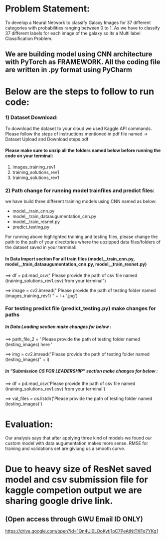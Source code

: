 # Problem Statement:
To develop a Neural Network to classify Galaxy Images for 37 different categories with probabilities ranging between 0 to 1. As we have to classify 37 different labels for each image of the galaxy so its a Multi label Classification Problem.

## We are building model using CNN architecture with PyTorch as FRAMEWORK. All the coding file are written in .py format using PyCharm

# Below are the steps to follow to run code:

### 1) Dataset Download:
To download the dataset to your cloud we used Kaggle API commands.
Please follow the steps of instructions mentioned in pdf file named -> Dataset Upload and Download steps.pdf

#### Please make sure to unzip all the folders named below before running the code on your terminal:
 1) images_training_rev1
 2) training_solutions_rev1
 3) training_solutions_rev1
 
 ### 2) Path change for running model trainfiles and predict files:
 we have build three different training models using CNN named as below:
  - model__train_cnn.py
  - model__train_dataaugumentation_cnn.py
  - model__train_resnet.py
  - predict_testing.py
  
  For running above highlighted training and testing files, please change the path to the path of your directories where the upzipped     data files/folders of the dataset saved in your terminal:
  
  #### In Data Import section For all train files (model__train_cnn.py, model__train_dataaugumentation_cnn.py, model__train_resnet.py)
  ==>  df = pd.read_csv("  Please provide the path of csv file named (training_solutions_rev1.csv) from your terminal") 
  
  ==>  image = cv2.imread(" Please provide the path of testing folder named (images_training_rev1) " + i + '.jpg') 
  
   
  ### For testing predict file (predict_testing.py) make changes for paths
  ##### In  Data Loading section make changes for below :
  ==>  path_file_2 = ' Please provide the path of testing folder named (testing_images) here '
  
  ==> img = cv2.imread("Please provide the path of testing folder named (testing_images)" + i)
  
  ##### In "Submission CS FOR LEADERSHIP" section make changes for below :
  ==>  df = pd.read_csv('Please provide the path of csv file named (training_solutions_rev1.csv) from your terminal')
  
  ==>  val_files = os.listdir('Please provide the path of testing folder named (testing_images)')
  
  
  # Evaluation:
  Our analysis says that after applying three kind of models we found our custom model with data augumentation makes more sense. RMSE for training and validations set are giviung us a smooth curve.
  
  # Due to heavy size of ResNet saved model and csv submission file for kaggle competion output we are sharing google drive link.
  
  ## (Open access through GWU Email    ID ONLY)
  https://drive.google.com/open?id=1Qn4Ul0LOoKytj1oC7PeAtNtTKFq7YKg1
  
